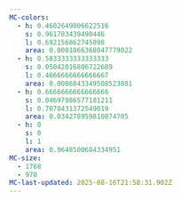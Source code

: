 ```yaml
---
MC-colors:
  - h: 0.4602649006622516
    s: 0.961783439490446
    l: 0.692156862745098
    area: 0.0001866368047779022
  - h: 0.5833333333333333
    s: 0.05042016806722689
    l: 0.4666666666666667
    area: 0.0006843349508523081
  - h: 0.6666666666666666
    s: 0.04697986577181211
    l: 0.7078431372549019
    area: 0.034278959810874705
  - h: 0
    s: 0
    l: 1
    area: 0.9648500684334951
MC-size:
  - 1768
  - 970
MC-last-updated: 2025-08-16T21:58:31.902Z
---
```

